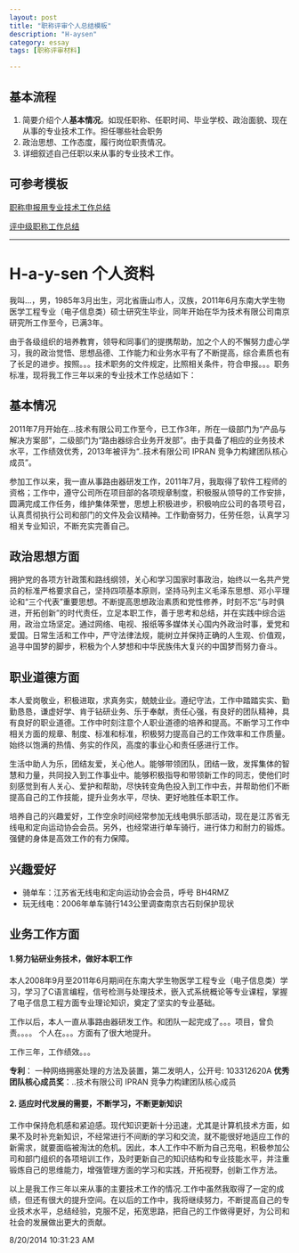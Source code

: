 ```yaml
---
layout: post
title: "职称评审个人总结模板"
description: "H-aysen"
category: essay
tags: [职称评审材料]

---
```


## 基本流程

1. 简要介绍个人**基本情况**。如现任职称、任职时间、毕业学校、政治面貌、现在从事的专业技术工作。担任哪些社会职务
2. 政治思想、工作态度，履行岗位职责情况。
3. 详细叙述自己任职以来从事的专业技术工作。

## 可参考模板

[职称申报用专业技术工作总结](http://wenku.baidu.com/view/e96d5c77a417866fb84a8e47.html)

[评中级职称工作总结](http://wenku.baidu.com/link?url=ow__ul_M-ZkEfZu44kxI45NUGtYQZiK8KuMjUlPSNdULamXT_5XZPhRBL85_QGVpMSHOMkLKWLe9man91-tcfigNkSgueFjr3p2DCXeKCR3)


----
# H-a-y-sen 个人资料 #

我叫...，男，1985年3月出生，河北省唐山市人，汉族，2011年6月东南大学生物医学工程专业（电子信息类）硕士研究生毕业，同年开始在华为技术有限公司南京研究所工作至今，已满3年。

由于各级组织的培养教育，领导和同事们的提携帮助，加之个人的不懈努力虚心学习，我的政治觉悟、思想品德、工作能力和业务水平有了不断提高，综合素质也有了长足的进步。按照。。。技术职务的文件规定，比照相关条件，符合申报。。。职务标准，现将我工作三年以来的专业技术工作总结如下：

## 基本情况 ##

2011年7月开始在...技术有限公司工作至今，已工作3年，所在一级部门为“产品与解决方案部”，二级部门为“路由器综合业务开发部”。由于具备了相应的业务技术水平，工作绩效优秀，2013年被评为“..技术有限公司 IPRAN 竞争力构建团队核心成员”。

参加工作以来，我一直从事路由器研发工作，2011年7月，我取得了软件工程师的资格；工作中，遵守公司所在项目部的各项规章制度，积极服从领导的工作安排，圆满完成工作任务，维护集体荣誉，思想上积极进步，积极响应公司的各项号召，认真贯彻执行公司和部门的文件及会议精神。工作勤奋努力，任劳任怨，认真学习相关专业知识，不断充实完善自己。

## 政治思想方面 ##
拥护党的各项方针政策和路线纲领，关心和学习国家时事政治，始终以一名共产党员的标准严格要求自己，坚持四项基本原则，坚持马列主义毛泽东思想、邓小平理论和“三个代表”重要思想。不断提高思想政治素质和党性修养，时刻不忘“与时俱进，开拓创新”的时代责任，立足本职工作，善于思考和总结，并在实践中综合运用，政治立场坚定。通过网络、电视、报纸等多媒体关心国内外政治时事，爱党和爱国。日常生活和工作中，严守法律法规，能树立并保持正确的人生观、价值观，追寻中国梦的脚步，积极为个人梦想和中华民族伟大复兴的中国梦而努力奋斗。

## 职业道德方面
本人爱岗敬业，积极进取，求真务实，兢兢业业。遵纪守法，工作中踏踏实实、勤勤恳恳，谦虚好学、肯于钻研业务、乐于奉献，责任心强，有良好的团队精神，具有良好的职业道德。工作中时刻注意个人职业道德的培养和提高。不断学习工作中相关方面的规章、制度、标准和标准，积极努力提高自己的工作效率和工作质量。始终以饱满的热情、务实的作风，高度的事业心和责任感进行工作。

生活中助人为乐，团结友爱，关心他人。能够带领团队，团结一致，发挥集体的智慧和力量，共同投入到工作事业中。能够积极指导和带领新工作的同志，使他们时刻感觉到有人关心、爱护和帮助，尽快转变角色投入到工作中去，并帮助他们不断提高自己的工作技能，提升业务水平，尽快、更好地胜任本职工作。

培养自己的兴趣爱好，工作空余时间经常参加无线电俱乐部活动，现在是江苏省无线电和定向运动协会会员。另外，也经常进行单车骑行，进行体力和耐力的锻炼。强健的身体是高效工作的有力保障。

## 兴趣爱好
* 骑单车：江苏省无线电和定向运动协会会员，呼号 BH4RMZ
* 玩无线电：2006年单车骑行143公里调查南京古石刻保护现状

## 业务工作方面 ##
#### 1.努力钻研业务技术，做好本职工作
本人2008年9月至2011年6月期间在东南大学生物医学工程专业（电子信息类）学习，学习了C语言编程，信号检测与处理技术，嵌入式系统概论等专业课程，掌握了电子信息工程方面专业理论知识，奠定了坚实的专业基础。

工作以后，本人一直从事路由器研发工作。和团队一起完成了。。。项目，曾负责。。。。 个人在。。。方面有了很大地提升。

工作三年，工作绩效。。。

**专利**： 一种网络拥塞处理的方法及装置，第二发明人，公开号: 103312620A
**优秀团队核心成员奖**：..技术有限公司 IPRAN 竞争力构建团队核心成员

#### 2. 适应时代发展的需要，不断学习，不断更新知识
工作中保持危机感和紧迫感。现代知识更新十分迅速，尤其是计算机技术方面，如果不及时补充新知识，不经常进行不间断的学习和交流，就不能很好地适应工作的新需求，就要面临被淘汰的危机。因此，本人工作中不断为自己充电，积极参加公司和部门组织的各项培训工作，及时更新自己的知识结构和专业技能水平，并注重锻炼自己的思维能力，增强管理方面的学习和实践，开拓视野，创新工作方法。


以上是我工作三年以来从事的主要技术工作的情况.工作中虽然我取得了一定的成绩，但还有很大的提升空间。在以后的工作中，我将继续努力，不断提高自己的专业技术水平，总结经验，克服不足，拓宽思路，把自己的工作做得更好，为公司和社会的发展做出更大的贡献。

8/20/2014 10:31:23 AM 
